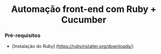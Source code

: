 <h1 align="center"> Automação front-end com Ruby + Cucumber</h1>

### Pré-requisitos
* [Instalação do Ruby] (https://rubyinstaller.org/downloads/)
